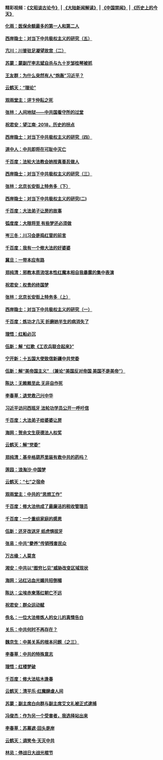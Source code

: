 #### 精彩视频：[《文昭谈古论今》](https://github.com/gfw-breaker/wenzhao/blob/master/README.md?t=12061531) | [《大陆新闻解读》](https://github.com/gfw-breaker/ntdtv-comedy/blob/master/README.md?t=12061531) | [《中国禁闻》](https://github.com/gfw-breaker/ntdtv-news/blob/master/README.md?t=12061531) | [《历史上的今天》](https://github.com/gfw-breaker/today-in-history/blob/master/README.md?t=12061531) 

#### [化雨：医保余额最多的第一人和第二人](../pages/nsc993/n10894411.md?t=12061531) 

#### [西岸隐士：对当下中共极权主义的研究（五）](../pages/nsc993/n10894095.md?t=12061531) 

#### [亢川：川普驻足凝望故宫（二）](../pages/nsc993/n10893924.md?t=12061531) 

#### [苏蒙：蒙副厅李志斌自杀与九十岁邹桂琴被抓](../pages/nsc993/n10893359.md?t=12061531) 

#### [王友群：为什么突然有人“炮轰”习近平？](../pages/nsc993/n10892978.md?t=12061531) 

#### [云鹤天：“理论”](../pages/nsc993/n10893043.md?t=12061531) 

#### [观雨堂主：评卞仲耘之死](../pages/nsc993/n10891901.md?t=12061531) 

#### [张林：人间地狱——中共国看守所的过堂](../pages/nsc993/n10891002.md?t=12061531) 

#### [祝君安：望江南‧ 2018，历史的拐点](../pages/nsc993/n10889460.md?t=12061531) 

#### [西岸隐士：对当下中共极权主义的研究（四）](../pages/nsc993/n10887490.md?t=12061531) 

#### [道中人：中共即将在可耻中灭亡](../pages/nsc993/n10887956.md?t=12061531) 

#### [千百度：法轮大法教会她按真善忍做人](../pages/nsc993/n10887637.md?t=12061531) 

#### [西岸隐士：对当下中共极权主义的研究（三）](../pages/nsc993/n10882983.md?t=12061531) 

#### [张林：北京长安街上特务多（下）](../pages/nsc993/n10884987.md?t=12061531) 

#### [西岸隐士：对当下中共极权主义的研究(二)](../pages/nsc993/n10878756.md?t=12061531) 

#### [千百度：大法弟子让房的故事](../pages/nsc993/n10883156.md?t=12061531) 

#### [弧度度：大限将至 有些梦还必须做](../pages/nsc993/n10882718.md?t=12061531) 

#### [岑三冬：川习会是捣红营的前言](../pages/nsc993/n10881767.md?t=12061531) 

#### [千百度：我有一个修大法的好婆婆](../pages/nsc993/n10880660.md?t=12061531) 

#### [冀旦：一带本应有路](../pages/nsc993/n10880340.md?t=12061531) 

#### [郑纯清：邪教本质流氓本性红魔本相自我暴露的集中表演](../pages/nsc993/n10880329.md?t=12061531) 

#### [祝君安：权贵的终国梦](../pages/nsc993/n10880242.md?t=12061531) 

#### [张林：北京长安街上特务多（上）](../pages/nsc993/n10880009.md?t=12061531) 

#### [西岸隐士：对当下中共极权主义的研究（一）](../pages/nsc993/n10878740.md?t=12061531) 

#### [千百度：炼功才几天 折磨她半生的病消失了](../pages/nsc993/n10878447.md?t=12061531) 

#### [理悟：红船必沉](../pages/nsc993/n10877545.md?t=12061531) 

#### [伍新：解 “红歌《工农兵联合起来》”](../pages/nsc993/n10876264.md?t=12061531) 

#### [宁开新：十五国大使致信新疆中共党委](../pages/nsc993/n10876212.md?t=12061531) 

#### [伍新：解“美帝国主义” （兼论“美国反对帝国 美国不是美帝”）](../pages/nsc993/n10874688.md?t=12061531) 

#### [陈达：无赖赖至此 无非自作死](../pages/nsc993/n10874640.md?t=12061531) 

#### [李春草：退党救己兴中华](../pages/nsc993/n10874600.md?t=12061531) 

#### [习近平访问西班牙 法轮功学员公开一呼吁信](../pages/nsc993/n10873818.md?t=12061531) 

#### [千百度：大法弟子给婆婆让房](../pages/nsc993/n10870567.md?t=12061531) 

#### [海网：贺余文生获德法人权奖](../pages/nsc993/n10869990.md?t=12061531) 

#### [云鹤天：解“党委”](../pages/nsc993/n10869977.md?t=12061531) 

#### [郑纯清：基辛格葫芦里装有救中共的药吗？](../pages/nsc993/n10868192.md?t=12061531) 

#### [莲园：浪淘沙‧中国梦](../pages/nsc993/n10868184.md?t=12061531) 

#### [云鹤天：“七”之宿命](../pages/nsc993/n10868163.md?t=12061531) 

#### [观雨堂主：中共的“思想工作”](../pages/nsc993/n10868076.md?t=12061531) 

#### [千百度：修大法他成了最廉洁的税收管理员](../pages/nsc993/n10867964.md?t=12061531) 

#### [千百度：一个重组家庭的感恩](../pages/nsc993/n10865204.md?t=12061531) 

#### [伍新：还牙改送牙 纸虎惧拔牙](../pages/nsc993/n10863679.md?t=12061531) 

#### [张易：中共“豢养”传销残害民众](../pages/nsc993/n10864740.md?t=12061531) 

#### [万古缘：人莫贪](../pages/nsc993/n10863667.md?t=12061531) 

#### [湘安：中共以“图穷匕见”威胁改变区域现状](../pages/nsc993/n10864609.md?t=12061531) 

#### [海网：沾红沾血光媚共招倒楣](../pages/nsc993/n10863591.md?t=12061531) 

#### [陈达：尘埃赤柬落红朝亡不远](../pages/nsc993/n10863562.md?t=12061531) 

#### [祝君安：群众运动赋](../pages/nsc993/n10863448.md?t=12061531) 

#### [佚名：一位大法修炼人的女儿的真情告白](../pages/nsc993/n10861395.md?t=12061531) 

#### [关乐：中共何时不再存在？](../pages/nsc993/n10860742.md?t=12061531) 

#### [魏京生：中美关系的根本问题（之三）](../pages/nsc993/n10860643.md?t=12061531) 

#### [李春草：中共的特殊意志](../pages/nsc993/n10860705.md?t=12061531) 

#### [理悟：红楼梦破](../pages/nsc993/n10855545.md?t=12061531) 

#### [千百度：修大法枯木逢春](../pages/nsc993/n10855876.md?t=12061531) 

#### [云鹤天：清平乐‧红魔肆虐人间](../pages/nsc993/n10855540.md?t=12061531) 

#### [苏蒙：副主席白向群与副主席艾文礼被正式逮捕](../pages/nsc993/n10853816.md?t=12061531) 

#### [冯俊杰：作为另一个受害者，我选择站出来](../pages/nsc993/n10854203.md?t=12061531) 

#### [李春草：苏幕遮‧回头是岸](../pages/nsc993/n10853697.md?t=12061531) 

#### [云鹤天：调笑令‧天灭中共](../pages/nsc993/n10852934.md?t=12061531) 

#### [林忌：停战日大战光棍节](../pages/nsc993/n10852809.md?t=12061531) 

